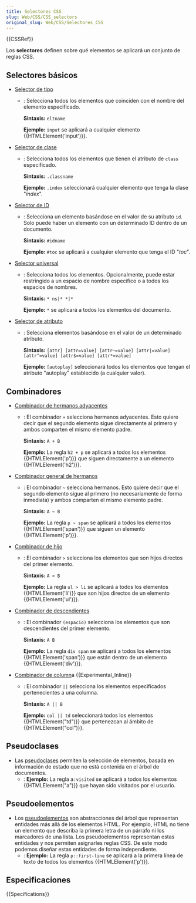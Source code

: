 ```yaml
---
title: Selectores CSS
slug: Web/CSS/CSS_selectors
original_slug: Web/CSS/Selectores_CSS
---
```


{{CSSRef}}

Los **selectores** definen sobre qué elementos se aplicará un conjunto de reglas CSS.

## Selectores básicos

- [Selector de tipo](/es/docs/Web/CSS/Type_selectors)

  - : Selecciona todos los elementos que coinciden con el nombre del elemento especificado.

    **Sintaxis:** `eltname`

    **Ejemplo:** `input` se aplicará a cualquier elemento {{HTMLElement('input')}}.

- [Selector de clase](/es/docs/Web/CSS/Class_selectors)

  - : Selecciona todos los elementos que tienen el atributo de `class` especificado.

    **Sintaxis:** `.classname`

    **Ejemplo:** `.index` seleccionará cualquier elemento que tenga la clase "_index_".

- [Selector de ID](/es/docs/Web/CSS/ID_selectors)

  - : Selecciona un elemento basándose en el valor de su atributo `id`. Solo puede haber un elemento con un determinado ID dentro de un documento.

    **Sintaxis:** `#idname`

    **Ejemplo:** `#toc` se aplicará a cualquier elemento que tenga el ID "_toc_".

- [Selector universal](/es/docs/Web/CSS/Universal_selectors)

  - : Selecciona todos los elementos. Opcionalmente, puede estar restringido a un espacio de nombre específico o a todos los espacios de nombres.

    **Sintaxis:** `* ns|* *|*`

    **Ejemplo:** `*` se aplicará a todos los elementos del documento.

- [Selector de atributo](/es/docs/Web/CSS/Attribute_selectors)

  - : Selecciona elementos basándose en el valor de un determinado atributo.

    **Sintaxis:** `[attr] [attr=value] [attr~=value] [attr|=value] [attr^=value] [attr$=value] [attr*=value]`

    **Ejemplo:** `[autoplay]` seleccionará todos los elementos que tengan el atributo "autoplay" establecido (a cualquier valor).

## Combinadores

- [Combinador de hermanos adyacentes](/es/docs/Web/CSS/Selectores_hermanos_adyacentes)

  - : El combinador `+` selecciona hermanos adyacentes. Esto quiere decir que el segundo elemento sigue directamente al primero y ambos comparten el mismo elemento padre.

    **Sintaxis:** `A + B`

    **Ejemplo:** La regla `h2 + p` se aplicará a todos los elementos {{HTMLElement('p')}} que siguen directamente a un elemento {{HTMLElement('h2')}}.

- [Combinador general de hermanos](/es/docs/Web/CSS/Selectores_hermanos_generales)

  - : El combinador `~` selecciona hermanos. Esto quiere decir que el segundo elemento sigue al primero (no necesariamente de forma inmediata) y ambos comparten el mismo elemento padre.

    **Sintaxis:** `A ~ B`

    **Ejemplo:** La regla `p ~ span` se aplicará a todos los elementos {{HTMLElement('span')}} que siguen un elemento {{HTMLElement('p')}}.

- [Combinador de hijo](/es/docs/Web/CSS/Child_selectors)

  - : El combinador `>` selecciona los elementos que son hijos directos del primer elemento.

    **Sintaxis:** `A > B`

    **Ejemplo:** La regla `ul > li` se aplicará a todos los elementos {{HTMLElement('li')}} que son hijos directos de un elemento {{HTMLElement('ul')}}.

- [Combinador de descendientes](/es/docs/Web/CSS/Descendant_selectors)

  - : El combinador `(espacio)` selecciona los elementos que son descendientes del primer elemento.

    **Sintaxis:** `A B`

    **Ejemplo:** La regla `div span` se aplicará a todos los elementos {{HTMLElement('span')}} que están dentro de un elemento {{HTMLElement('div')}}.

- [Combinador de column](/es/docs/Web/CSS/Column_combinator)a {{Experimental_Inline}}

  - : El combinador `||` selecciona los elementos especificados pertenecientes a una columna.

    **Sintaxis:** `A || B`

    **Ejemplo:** `col || td` seleccionará todos los elementos {{HTMLElement("td")}} que pertenezcan al ámbito de {{HTMLElement("col")}}.

## Pseudoclases

- Las [pseudoclases](/es/docs/Web/CSS/Pseudo-classes) permiten la selección de elementos, basada en información de estado que no está contenida en el árbol de documentos.
  - : **Ejemplo:** La regla a`:visited` se aplicará a todos los elementos {{HTMLElement("a")}} que hayan sido visitados por el usuario.

## Pseudoelementos

- Los [pseudoelementos](/es/docs/Web/CSS/Pseudoelementos) son abstracciones del árbol que representan entidades más allá de los elementos HTML. Por ejemplo, HTML no tiene un elemento que describa la primera letra de un párrafo ni los marcadores de una lista. Los pseudoelementos representan estas entidades y nos permiten asignarles reglas CSS. De este modo podemos diseñar estas entidades de forma independiente.
  - : **Ejemplo:** La regla `p::first-line` se aplicará a la primera línea de texto de todos los elementos {{HTMLElement('p')}}.

## Especificaciones

{{Specifications}}
